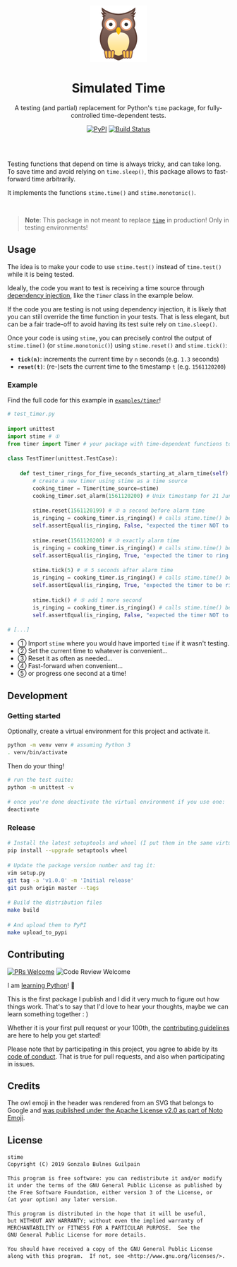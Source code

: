 <p align='center'><img width="128" src='./vendor/noto-emoji-owl.png' alt="🦉 An owl emoji"/></p>
<h1 align='center'>Simulated Time</h1>

<p align="center">A testing (and partial) replacement for Python's <code>time</code> package, for fully-controlled time-dependent tests.</p>
<p align="center">
  <a href="https://pypi.org/project/stime"><img alt="PyPI" src="https://img.shields.io/pypi/v/stime.svg" /></a>
  <a href="https://travis-ci.org/gonzalo-bulnes/stime"><img alt="Build Status" src="https://travis-ci.org/gonzalo-bulnes/stime.svg?branch=master" /></a>
</p>

<br /><br />

Testing functions that depend on time is always tricky, and can take long. To save time and avoid relying on `time.sleep()`, this package allows to fast-forward time arbitrarily.

It implements the functions `stime.time()` and `stime.monotonic()`.

<br />

> **Note**: This package in not meant to replace [`time`][time] in production! Only in testing environments!

  [time]: https://docs.python.org/3/library/time.html

Usage
-----

The idea is to make your code to use `stime.test()` instead of `time.test()` while it is being tested.

Ideally, the code you want to test is receiving a time source through [dependency injection][di], like the `Timer` class in the example below.

  [di]: https://www.jamesshore.com/Blog/Dependency-Injection-Demystified.html

If the code you are testing is not using dependency injection, it is likely that you can still override the time function in your tests. That is less elegant, but can be a fair trade-off to avoid having its test suite rely on `time.sleep()`.

Once your code is using `stime`, you can precisely control the output of `stime.time()` (or `stime.monotonic()`) using `stime.reset()` and `stime.tick()`:

- **`tick(n)`**: increments the current time by `n` seconds (e.g. `1.3` seconds)
- **`reset(t)`**: (re-)sets the current time to the timestamp `t` (e.g. `1561120200`)

### Example

Find the full code for this example in [`examples/timer`](./examples/timer)!

```python
# test_timer.py

import unittest
import stime # ①
from timer import Timer # your package with time-dependent functions to be tested

class TestTimer(unittest.TestCase):

    def test_timer_rings_for_five_seconds_starting_at_alarm_time(self):
        # create a new timer using stime as a time source
        cooking_timer = Timer(time_source=stime)
        cooking_timer.set_alarm(1561120200) # Unix timestamp for 21 June 2019 around noon

        stime.reset(1561120199) # ② a second before alarm time
        is_ringing = cooking_timer.is_ringing() # calls stime.time() because it is the timer time_source
        self.assertEqual(is_ringing, False, "expected the timer NOT to ring before alarm time")

        stime.reset(1561120200) # ③ exactly alarm time
        is_ringing = cooking_timer.is_ringing() # calls stime.time() because it is the timer time_source
        self.assertEqual(is_ringing, True, "expected the timer to ring at alarm time")

        stime.tick(5) # ④ 5 seconds after alarm time
        is_ringing = cooking_timer.is_ringing() # calls stime.time() because it is the timer time_source
        self.assertEqual(is_ringing, True, "expected the timer to be ringing 5 seconds after alarm time")

        stime.tick() # ⑤ add 1 more second
        is_ringing = cooking_timer.is_ringing() # calls stime.time() because it is the timer time_source
        self.assertEqual(is_ringing, False, "expected the timer NOT to be ringing 6 seconds after alarm time")

# [...]
```

- ① Import `stime` where you would have imported `time` if it wasn't testing.
- ② Set the current time to whatever is convenient...
- ③ Reset it as often as needed...
- ④ Fast-forward when convenient...
- ⑤ or progress one second at a time!

Development
-----------

### Getting started

Optionally, create a virtual environment for this project and activate it.

```bash
python -m venv venv # assuming Python 3
. venv/bin/activate
```

Then do your thing!

```bash
# run the test suite:
python -m unittest -v

# once you're done deactivate the virtual environment if you use one:
deactivate
```

### Release

```bash
# Install the latest setuptools and wheel (I put them in the same virtual environment)
pip install --upgrade setuptools wheel

# Update the package version number and tag it:
vim setup.py
git tag -a 'v1.0.0' -m 'Initial release'
git push origin master --tags

# Build the distribution files
make build

# And upload them to PyPI
make upload_to_pypi
```

Contributing
------------

[![PRs Welcome](https://img.shields.io/badge/PRs-welcome-e7359e.svg?style=popout)](http://makeapullrequest.com)
![Code Review Welcome](https://img.shields.io/badge/code%20review-welcome-e7359e.svg?style=popout)

I am [learning Python](https://github.com/gonzalo-bulnes/kata-python-web-app)! 🎉

This is the first package I publish and I did it very much to figure out how things work. That's to say that I'd love to hear your thoughts, maybe we can learn something together : )

Whether it is your first pull request or your 100th, the [contributing guidelines][contributing] are here to help you get started!

Please note that by participating in this project, you agree to abide by its [code of conduct]. That is true for pull requests, and also when participating in issues.

  [contributing]: ./CONTRIBUTING.md
  [code of conduct]: ./CODE_OF_CONDUCT.md

Credits
-------

The owl emoji in the header was rendered from an SVG that belongs to Google and [was published under the Apache License v2.0 as part of Noto Emoji](https://github.com/googlei18n/noto-emoji).

License
-------

    stime
    Copyright (C) 2019 Gonzalo Bulnes Guilpain

    This program is free software: you can redistribute it and/or modify
    it under the terms of the GNU General Public License as published by
    the Free Software Foundation, either version 3 of the License, or
    (at your option) any later version.

    This program is distributed in the hope that it will be useful,
    but WITHOUT ANY WARRANTY; without even the implied warranty of
    MERCHANTABILITY or FITNESS FOR A PARTICULAR PURPOSE.  See the
    GNU General Public License for more details.

    You should have received a copy of the GNU General Public License
    along with this program.  If not, see <http://www.gnu.org/licenses/>.
